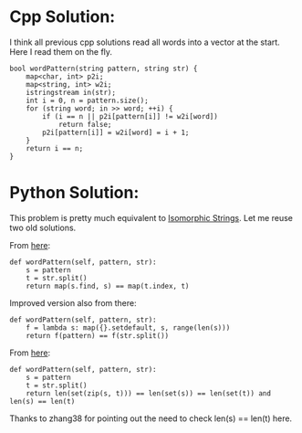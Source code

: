 # Cpp Solution:
I think all previous cpp solutions read all words into a vector at the start. Here I read them on the fly.

    bool wordPattern(string pattern, string str) {
        map<char, int> p2i;
        map<string, int> w2i;
        istringstream in(str);
        int i = 0, n = pattern.size();
        for (string word; in >> word; ++i) {
            if (i == n || p2i[pattern[i]] != w2i[word])
                return false;
            p2i[pattern[i]] = w2i[word] = i + 1;
        }
        return i == n;
    }


# Python Solution:
This problem is pretty much equivalent to [Isomorphic Strings](https://leetcode.com/problems/isomorphic-strings/). Let me reuse two old solutions.

From [here](https://leetcode.com/discuss/36438/1-liner-in-python?show=39070#c39070):

    def wordPattern(self, pattern, str):
        s = pattern
        t = str.split()
        return map(s.find, s) == map(t.index, t)

Improved version also from there:

    def wordPattern(self, pattern, str):
        f = lambda s: map({}.setdefault, s, range(len(s)))
        return f(pattern) == f(str.split())

From [here](https://leetcode.com/discuss/41379/1-line-in-python?show=41382#a41382):
        
    def wordPattern(self, pattern, str):
        s = pattern
        t = str.split()
        return len(set(zip(s, t))) == len(set(s)) == len(set(t)) and len(s) == len(t)

Thanks to zhang38 for pointing out the need to check len(s) == len(t) here.